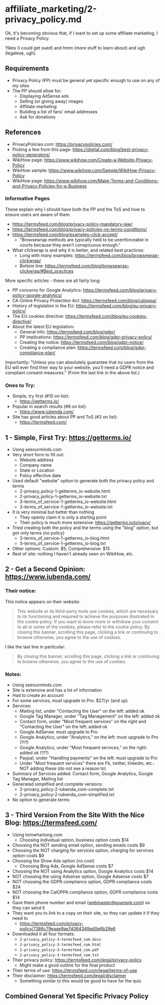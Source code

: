 
# affiliate_marketing/2-privacy_policy.md

Ok, it's becoming obvious that, if I want to set up some affiliate marketing, I need a Privacy Policy.

Yikes (I could get sued) and hmm (more stuff to learn about) and ugh (legalese, ugh).

## Requirements

- Privacy Policy (PP) must be general yet specific enough to use on any of my sites
- The PP should allow for:
  - Displaying AdSense ads
  - Selling (or giving away) images
  - Affiliate marketing
  - Building a list of fans' email addresses
  - Ask for donations

## References

- PrivacyPolicies.com: https://privacypolicies.com/
- Picking a few from this page: https://digital.com/blog/best-privacy-policy-generators/
- WikiHow page: https://www.wikihow.com/Create-a-Website-Privacy-Policy
- WikiHow sample: https://www.wikihow.com/Sample/WikiHow-Privacy-Policy
- WikiHow page: https://www.wikihow.com/Make-Terms-and-Conditions-and-Privacy-Policies-for-a-Business

### Informative Pages

These explain why I should have both the PP and the ToS and how to ensure users are aware of them.

- https://termsfeed.com/blog/privacy-policy-mandatory-law/
- https://termsfeed.com/blog/privacy-policies-vs-terms-conditions/
- https://termsfeed.com/blog/examples-click-accept/
  - "Browsewrap methods are typically held to be unenforceable in courts because they aren’t conspicuous enough."
- What clickwrap is and why it is better, and related best practices:
  - Long with many examples: https://termsfeed.com/blog/browsewrap-clickwrap/
  - Bottom line: https://termsfeed.com/blog/browsewrap-clickwrap/#Best_practices

More specific articles - these are all fairly long:

- PP concerns for Google Analytics: https://termsfeed.com/blog/privacy-policy-google-analytics/
- CA Online Privacy Protection Act: https://termsfeed.com/blog/caloppa/
- History of legislation in the EU: https://termsfeed.com/blog/eu-privacy-policy/
- The EU cookies directive: https://termsfeed.com/blog/eu-cookies-directive/
- About the latest EU legislation:
  - General info: https://termsfeed.com/blog/gdpr/
  - PP implications: https://termsfeed.com/blog/gdpr-privacy-policy/
  - Creating the notice: https://termsfeed.com/blog/gdpr-notice/
  - Creating a compliance plan: https://termsfeed.com/blog/gdpr-compliance-plan/

Importantly: "Unless you can absolutely guarantee that no users from the EU will ever find their way to your website,
you’ll need a GDPR notice and compliant consent measures."  (From the last link in the above list.)

### Ones to Try:

- Simple, try first (#10 on list):
  - https://getterms.io/
- Popular in search results (#6 on list):
  - https://www.iubenda.com/
- Site has good articles about PP and ToS (#3 on list):
  - https://termsfeed.com/

## 1 - Simple, First Try: https://getterms.io/

- Using seeourminds.com
- Very short form to fill out:
  - Website address
  - Company name
  - State or Location
  - Policy effective date
- Used default "website" option to generate both the privacy policy and terms
  - 2-privacy_policy-1-getterms_io-website.html
  - 2-privacy_policy-1-getterms_io-website.txt
  - 3-terms_of_service-1-getterms_io-website.html
  - 3-terms_of_service-1-getterms_io-website.txt
- It is very minimal but better than nothing
  - They openly claim it is only a starting point
  - Their policy is much more extensive: https://getterms.io/privacy/
- Tried creating both the policy and the terms using the "blog" option, but got only terms (no policy)
  - 3-terms_of_service-1-getterms_io-blog.html
  - 3-terms_of_service-1-getterms_io-blog.txt
- Other options: Custom: $5; Comprehensive: $15
- Rest of site: nothing I haven't already seen on WikiHow, etc.

## 2 - Get a Second Opinion: https://www.iubenda.com/

### Their notice:

This notice appears on their website:

> This website or its third-party tools use cookies, which are necessary to its functioning and required to
> achieve the purposes illustrated in the cookie policy. If you want to know more or withdraw your consent to
> all or some of the cookies, please refer to the cookie policy.
> By closing this banner, scrolling this page, clicking a link or continuing to browse otherwise, you agree to the use of cookies.

I like the last line in particular:

> By closing this banner, scrolling this page, clicking a link or continuing to browse otherwise, you agree to the use of cookies.

### Notes:

- Using seeourminds.com
- Site is extensive and has a lot of information
- Had to create an account
- For some services, must upgrade to Pro: $27/yr (and up)
- Services:
  - Mailing list, under "Contacting the User" on the left: added ok
  - Google Tag Manager, under "Tag Management" on the left: added ok
  - Contact form, under "Most frequent services" on the right and "Contacting the User" on the left: added ok
  - Google AdSense: must upgrade to Pro
  - Google Analytics, under "Analytics," on the left: must upgrade to Pro (?!?)
  - Google Analytics, under "Most frequent services," on the right: added ok (?!?)
  - Paypal, under "Handling payments" on the left: must upgrade to Pro
  - Under "Most frequent services" there are Fb, twitter, linkedin, etc.: NOT adding these (do not see a reason to)
- Summary of Services added: Contact form, Google Analytics, Google Tag Manager, Mailing list
- Generated simplified and complete versions:
  - 2-privacy_policy-2-iubenda_com-complete.txt
  - 2-privacy_policy-2-iubenda_com-simplified.txt
- No option to generate terms

## 3 - Third Version From the Site With the Nice Blog: https://termsfeed.com/

- Using tomwhartung.com
  - Choosing individual option, business option costs $14
- Choosing the NOT sending email option, sending emails costs $9
- Choosing the NOT charging for services option, charging for services option costs $9
- Choosing the Show Ads option (no cost)
  - Choosing Bing Ads, Google AdSense costs $7
- Choosing the NOT using Analytics option, Google Analytics costs $14
- NOT choosing the using Adsense option, Google Adsense costs $7
- NOT choosing the GDPR compliance option, GDPR compliance costs $24
- NOT choosing the CalOPPA compliance option, GDPR compliance costs $14
- Gave them phone number and email (webmaster@example.com) so they can send it
- They want you to link to a copy on their site, so they can update it if they need to
  - https://termsfeed.com/privacy-policy/7386c79eaae9ae7d364349ad0e6b28e6
- Downloaded it all four formats:
  - `2-privacy_policy-3-termsfeed_com.docx`
  - `2-privacy_policy-3-termsfeed_com.html`
  - `2-privacy_policy-3-termsfeed_com.pdf`
  - `2-privacy_policy-3-termsfeed_com.txt`
- Their privacy policy: https://termsfeed.com/legal/privacy-policy
  - Might make a good outline for the final product
- Their terms of use: https://termsfeed.com/legal/terms-of-use
- Their disclaimer: https://termsfeed.com/legal/disclaimer
  - Something similar to this would be good to have for the quiz

## Combined General Yet Specific Privacy Policy



